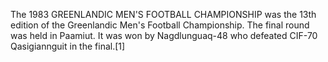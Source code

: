 The 1983 GREENLANDIC MEN'S FOOTBALL CHAMPIONSHIP was the 13th edition of the Greenlandic Men's Football Championship. The final round was held in Paamiut. It was won by Nagdlunguaq-48 who defeated CIF-70 Qasigiannguit in the final.[1]
